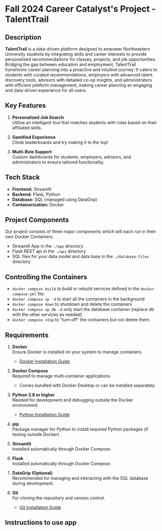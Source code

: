 # Fall 2024 Career Catalyst's Project - TalentTrail


## Description

**TalentTrail** is a data-driven platform designed to empower Northeastern University students by integrating skills and career interests to provide personalized recommendations for classes, projects, and job opportunities. Bridging the gap between education and employment, TalentTrail transforms career planning into a proactive and intuitive journey. It caters to students with curated recommendations, employers with advanced talent discovery tools, advisors with detailed co-op insights, and administrators with efficient platform management, making career planning an engaging and data-driven experience for all users.

## Key Features

1. **Personalized Job Search**  
   Utilize an intelligent tool that matches students with roles based on their affiliated skills.

2. **Gamified Experience**  
   Climb leaderboards and try making it to the top!

3. **Multi-Role Support**  
   Custom dashboards for students, employers, advisors, and administrators to ensure tailored functionality.

## Tech Stack

- **Frontend:** Streamlit
- **Backend:** Flask, Python
- **Database:** SQL (managed using DataGrip)
- **Containerization:** Docker

## Project Components

Our project consists of three major components which will each run in their own Docker Containers:

- Streamlit App in the `./app` directory
- Flask REST api in the `./api` directory
- SQL files for your data model and data base in the `./database-files` directory


## Controlling the Containers

- `docker compose build` to build or rebuild services defined in the `docker-compose.yml` file.
- `docker compose up -d` to start all the containers in the background
- `docker compose down` to shutdown and delete the containers
- `docker compose up db -d` only start the database container (replace db with the other services as needed)
- `docker compose stop` to "turn off" the containers but not delete them.

## Requirements

1. **Docker**  
   Ensure Docker is installed on your system to manage containers.  
   - [Docker Installation Guide](https://docs.docker.com/get-docker/)

2. **Docker Compose**  
   Required to manage multi-container applications.  
   - Comes bundled with Docker Desktop or can be installed separately.

3. **Python 3.8 or higher**  
   Needed for development and debugging outside the Docker environment.  
   - [Python Installation Guide](https://www.python.org/downloads/)

4. **pip**  
   Package manager for Python to install required Python packages (if testing outside Docker).

5. **Streamlit**  
   Installed automatically through Docker Compose.

6. **Flask**  
   Installed automatically through Docker Compose.

7. **DataGrip (Optional)**  
   Recommended for managing and interacting with the SQL database during development.

8. **Git**  
   For cloning the repository and version control.  
   - [Git Installation Guide](https://git-scm.com/book/en/v2/Getting-Started-Installing-Git)


## Instructions to use app


 
